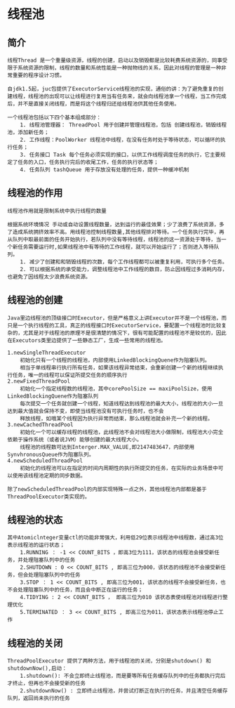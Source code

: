 # 线程池

## 简介

    线程Thread 是一个重量级资源，线程的创建，启动以及销毁都是比较耗费系统资源的，同事受限于系统资源的限制，线程的数量和系统性能是一种抛物线的关系，因此对线程的管理是一种非常重要的程序设计习惯。
    
    自jdk1.5起，juc包提供了ExecutorService线程池的实现，通俗的讲：为了避免重复的创建线程，线程池的出现可以让线程进行复用当有任务来，就会向线程池拿一个线程，当工作完成后，并不是直接关闭线程，而是将这个线程归还给线程池供其他任务使用。
    
    一个线程池包括以下四个基本组成部分：
        1. 线程池管理器： ThreadPool 用于创建并管理线程池，包括 创建线程池，销毁线程池，添加新任务；
        2. 工作线程：PoolWorker 线程池中线程，在没有任务时处于等待状态，可以循环的执行任务；
        3. 任务接口 Task 每个任务必须实现的接口，以供工作线程调度任务的执行，它主要规定了任务的入口，任务执行完后的收尾工作，任务的执行状态等；
        4. 任务队列 tashQueue 用于存放没有处理的任务，提供一种缓冲机制
        
## 线程池的作用
    
    线程池作用就是限制系统中执行线程的数量
    
    根据系统环境情况 手动或自动设置线程数量，达到运行的最佳效果；少了浪费了系统资源，多了造成系统拥挤效率不高。用线程池控制线程数量,其他线程排对等待。一个任务执行完毕，再从队列中取最前面的任务开始执行，若队列中没有等待线程，线程池的这一资源处于等待，当一个新任务需要运行时,如果线程池中有等待的工作线程，就可以开始运行了；否则进入等待队列。
        1. 减少了创建和和销毁线程的次数，每个工作线程都可以被重复利用，可执行多个任务。
        2. 可以根据系统的承受能力，调整线程池中工作线程的数目，防止因线程过多消耗内存，也避免了因线程太少浪费系统资源。
            
## 线程池的创建
    
    Java里边线程池的顶级接口时Executor，但是严格意义上讲Executor并不是一个线程池，而只是一个执行线程的工具，真正的线程接口时ExecutorService，要配置一个线程池时比较复杂的，尤其是对于线程池的原理不是很清楚的情况下，很有可能配置的线程池不是较优的，因此在Executors类里边提供了一些静态工厂，生成一些常用的线程池。
    
    1.newSingleThreadExecutor 
        初始化只有一个线程的线程池，内部使用LinkedBlockingQuene作为阻塞队列。
        相当于单线程串行执行所有任务，如果该线程异常结束，会重新创建一个新的线程继续执行任务，唯一的线程可以保证所提交任务的顺序执行
    2.newFixedThreadPool 
        初始化一个指定线程数的线程池，其中corePoolSize == maxiPoolSize，使用LinkedBlockingQuene作为阻塞队列
        每次提交一个任务就创建一个线程，知道线程达到线程池的最大大小，线程池的大小一旦达到最大值就会保持不变，即使当线程池没有可执行任务时，也不会
        释放线程，如哦某个线程因为执行异常而结束，那么线程池就会补充一个新的线程。
    3.newCachedThreadPool
        初始化一个可以缓存线程的线程池，此线程池不会对线程池大小做限制，线程池大小完全依赖于操作系统（或者说JVM）能够创建的最大线程大小。
        线程池的线程数可达到Interger.MAX_VALUE,即2147483647，内部使用SynvhronousQueue作为阻塞队列。
    4.newScheduledThreadPool 
        初始化的线程池可以在指定的时间内周期性的执行所提交的任务，在实际的业务场景中可以使用该线程池定期的同步数据。
        
    除了newScheduledThreadPool的内部实现特殊一点之外，其他线程池内部都是基于ThreadPoolExecutor类实现的。
    
## 线程池的状态
    
    其中Atomiclnteger变量ctl的功能非常强大，利用低29位表示线程池中线程数，通过高3位表示线程池的运行状态；
        1.RUNNING ： -1 << COUNT_BITS ，即高3位为111，该状态的线程池会接受新任务，并处理阻塞队列中的任务
        2.SHUTDOWN : 0 << COUNT_BITS , 即高三位为000，该状态的线程池不会接受新任务，但会处理阻塞队列中的任务
        3.STOP ： 1 << COUNT_BITS , 即高三位为001，该状态的线程不会接受新任务，也不会处理阻塞队列中的任务，而且会中断正在运行的任务；
        4.TIDYING : 2 << COUNT_BITS ， 即高三位为010 该状态表使线程池对线程进行整理优化
        5.TERMINATED ： 3 << COUNT_BITS , 即高三位为011，该状态表示线程池停止工作
        
## 线程池的关闭
    
    ThreadPoolExecutor 提供了两种方法，用于线程池的关闭，分别是shutdown() 和 shutdownNow(),启动：
        1.shutdown(): 不会立即终止线程池，而是要等所有任务缓存队列中的任务都执行完后才终止，但再也不会接受新的任务
        2.shutdownNow() : 立即终止线程池，并尝试打断正在执行的任务，并且清空任务缓存队列，返回尚未执行的任务
